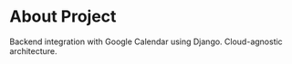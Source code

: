 # About Project

Backend integration with Google Calendar using Django. Cloud-agnostic architecture.
